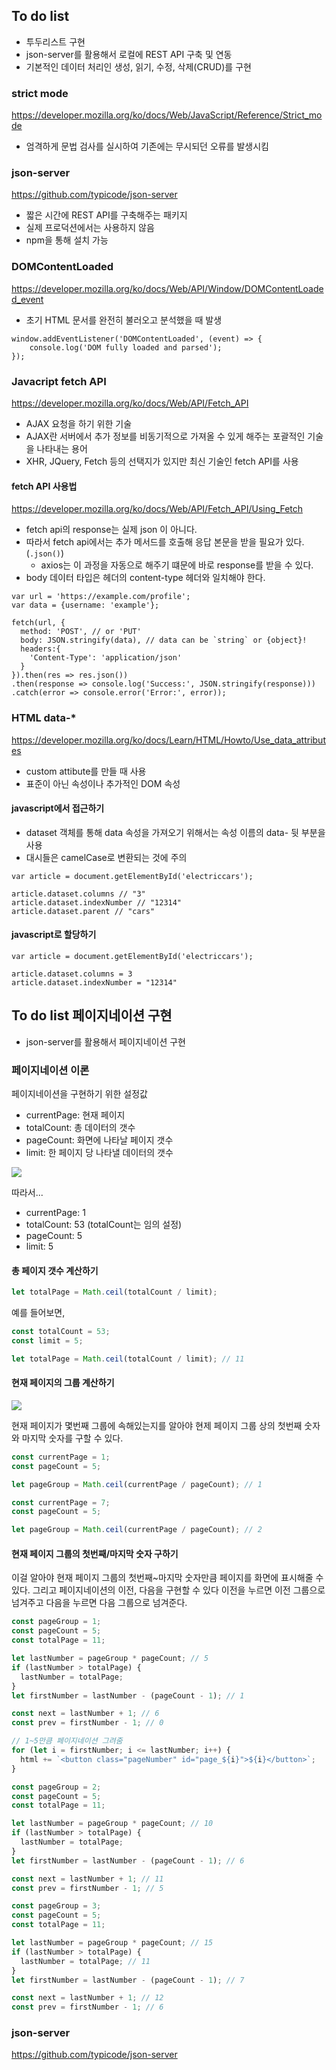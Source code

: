 ## To do list

- 투두리스트 구현
- json-server를 활용해서 로컬에 REST API 구축 및 연동
- 기본적인 데이터 처리인 생성, 읽기, 수정, 삭제(CRUD)를 구현

### strict mode

https://developer.mozilla.org/ko/docs/Web/JavaScript/Reference/Strict_mode

- 엄격하게 문법 검사를 실시하여 기존에는 무시되던 오류를 발생시킴

### json-server

https://github.com/typicode/json-server

- 짧은 시간에 REST API를 구축해주는 패키지
- 실제 프로덕션에서는 사용하지 않음
- npm을 통해 설치 가능

### DOMContentLoaded

https://developer.mozilla.org/ko/docs/Web/API/Window/DOMContentLoaded_event

- 초기 HTML 문서를 완전히 불러오고 분석했을 때 발생

```
window.addEventListener('DOMContentLoaded', (event) => {
    console.log('DOM fully loaded and parsed');
});
```

### Javacript fetch API

https://developer.mozilla.org/ko/docs/Web/API/Fetch_API

- AJAX 요청을 하기 위한 기술
- AJAX란 서버에서 추가 정보를 비동기적으로 가져올 수 있게 해주는 포괄적인 기술을 나타내는 용어
- XHR, JQuery, Fetch 등의 선택지가 있지만 최신 기술인 fetch API를 사용

#### fetch API 사용법

https://developer.mozilla.org/ko/docs/Web/API/Fetch_API/Using_Fetch

- fetch api의 response는 실제 json 이 아니다.
- 따라서 fetch api에서는 추가 메서드를 호출해 응답 본문을 받을 필요가 있다. (`.json()`)
  - axios는 이 과정을 자동으로 해주기 떄문에 바로 response를 받을 수 있다.
- body 데이터 타입은 헤더의 content-type 헤더와 일치해야 한다.

```
var url = 'https://example.com/profile';
var data = {username: 'example'};

fetch(url, {
  method: 'POST', // or 'PUT'
  body: JSON.stringify(data), // data can be `string` or {object}!
  headers:{
    'Content-Type': 'application/json'
  }
}).then(res => res.json())
.then(response => console.log('Success:', JSON.stringify(response)))
.catch(error => console.error('Error:', error));

```

### HTML data-\*

https://developer.mozilla.org/ko/docs/Learn/HTML/Howto/Use_data_attributes

- custom attibute를 만들 때 사용
- 표준이 아닌 속성이나 추가적인 DOM 속성

#### javascript에서 접근하기

- dataset 객체를 통해 data 속성을 가져오기 위해서는 속성 이름의 data- 뒷 부분을 사용
- 대시들은 camelCase로 변환되는 것에 주의

```
var article = document.getElementById('electriccars');

article.dataset.columns // "3"
article.dataset.indexNumber // "12314"
article.dataset.parent // "cars"
```

#### javascript로 할당하기

```
var article = document.getElementById('electriccars');

article.dataset.columns = 3
article.dataset.indexNumber = "12314"
```

## To do list 페이지네이션 구현

- json-server를 활용해서 페이지네이션 구현

### 페이지네이션 이론

페이지네이션을 구현하기 위한 설정값

- currentPage: 현재 페이지
- totalCount: 총 데이터의 갯수
- pageCount: 화면에 나타날 페이지 갯수
- limit: 한 페이지 당 나타낼 데이터의 갯수

![](https://user-images.githubusercontent.com/16531837/145595161-ceb09871-bfe2-4a33-9e65-b53b0bd9d89f.png)

따라서...

- currentPage: 1
- totalCount: 53 (totalCount는 임의 설정)
- pageCount: 5
- limit: 5

#### 총 페이지 갯수 계산하기

```js
let totalPage = Math.ceil(totalCount / limit);
```

예를 들어보면,

```js
const totalCount = 53;
const limit = 5;

let totalPage = Math.ceil(totalCount / limit); // 11
```

#### 현재 페이지의 그룹 계산하기

![](https://user-images.githubusercontent.com/16531837/145596540-7c1ff5e6-60f8-40fc-884b-c10f4f4716a2.png)

현재 페이지가 몇번째 그룹에 속해있는지를 알아야
현제 페이지 그룹 상의 첫번째 숫자와 마지막 숫자를 구할 수 있다.

```js
const currentPage = 1;
const pageCount = 5;

let pageGroup = Math.ceil(currentPage / pageCount); // 1
```

```js
const currentPage = 7;
const pageCount = 5;

let pageGroup = Math.ceil(currentPage / pageCount); // 2
```

#### 현재 페이지 그룹의 첫번째/마지막 숫자 구하기

이걸 알아야 현재 페이지 그룹의 첫번째~마지막 숫자만큼 페이지를 화면에 표시해줄 수 있다.
그리고 페이지네이션의 이전, 다음을 구현할 수 있다
이전을 누르면 이전 그룹으로 넘겨주고 다음을 누르면 다음 그룹으로 넘겨준다.

```js
const pageGroup = 1;
const pageCount = 5;
const totalPage = 11;

let lastNumber = pageGroup * pageCount; // 5
if (lastNumber > totalPage) {
  lastNumber = totalPage;
}
let firstNumber = lastNumber - (pageCount - 1); // 1

const next = lastNumber + 1; // 6
const prev = firstNumber - 1; // 0

// 1~5만큼 페이지네이션 그려줌
for (let i = firstNumber; i <= lastNumber; i++) {
  html += `<button class="pageNumber" id="page_${i}">${i}</button>`;
}
```

```js
const pageGroup = 2;
const pageCount = 5;
const totalPage = 11;

let lastNumber = pageGroup * pageCount; // 10
if (lastNumber > totalPage) {
  lastNumber = totalPage;
}
let firstNumber = lastNumber - (pageCount - 1); // 6

const next = lastNumber + 1; // 11
const prev = firstNumber - 1; // 5
```

```js
const pageGroup = 3;
const pageCount = 5;
const totalPage = 11;

let lastNumber = pageGroup * pageCount; // 15
if (lastNumber > totalPage) {
  lastNumber = totalPage; // 11
}
let firstNumber = lastNumber - (pageCount - 1); // 7

const next = lastNumber + 1; // 12
const prev = firstNumber - 1; // 6
```

### json-server

https://github.com/typicode/json-server
